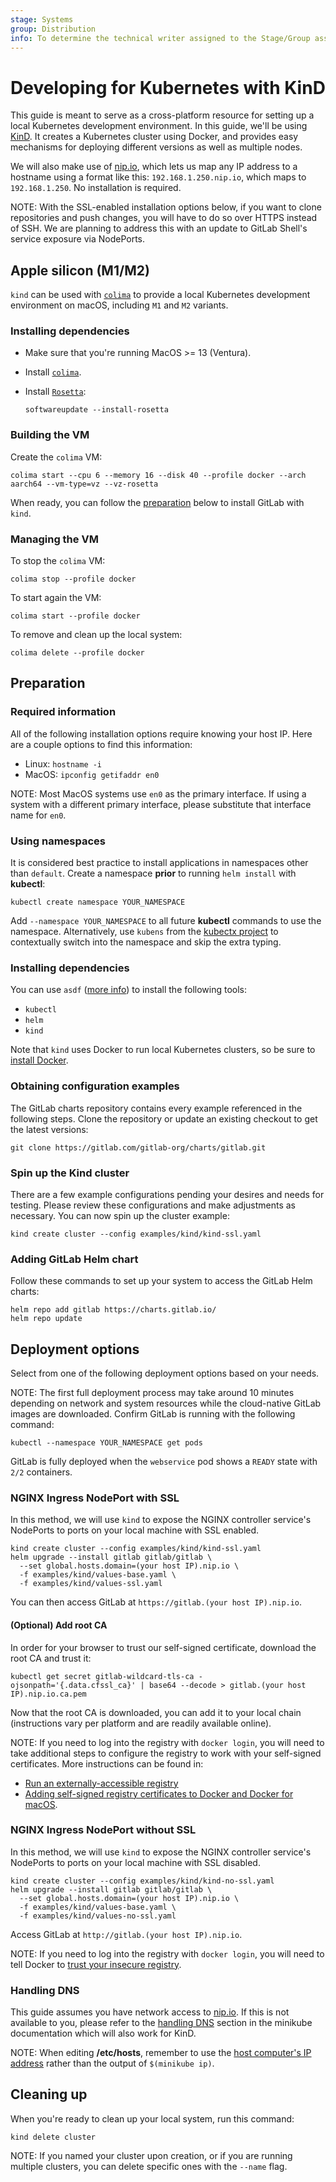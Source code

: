 ```yaml
---
stage: Systems
group: Distribution
info: To determine the technical writer assigned to the Stage/Group associated with this page, see https://handbook.gitlab.com/handbook/product/ux/technical-writing/#assignments
---
```


# Developing for Kubernetes with KinD

This guide is meant to serve as a cross-platform resource for setting up a local Kubernetes development environment.
In this guide, we'll be using [KinD](https://kind.sigs.k8s.io). It creates a Kubernetes cluster using Docker, and provides easy mechanisms for deploying different versions as well as multiple nodes.

We will also make use of [nip.io](https://nip.io), which lets us map any IP address to a hostname using a format like this: `192.168.1.250.nip.io`, which maps to `192.168.1.250`. No installation is required.

NOTE:
With the SSL-enabled installation options below, if you want to clone repositories and push changes, you will have to do so over HTTPS instead of SSH. We are planning to address this with an update to GitLab Shell's service exposure via NodePorts.

## Apple silicon (M1/M2)

`kind` can be used with [`colima`](https://github.com/abiosoft/colima) to provide a local Kubernetes development environment on macOS, including `M1` and `M2` variants.

### Installing dependencies

- Make sure that you're running MacOS >= 13 (Ventura).
- Install [`colima`](https://github.com/abiosoft/colima#installation).
- Install [`Rosetta`](https://support.apple.com/en-us/102527):

  ```shell
  softwareupdate --install-rosetta
  ```

### Building the VM

Create the `colima` VM:

```shell
colima start --cpu 6 --memory 16 --disk 40 --profile docker --arch aarch64 --vm-type=vz --vz-rosetta
```

When ready, you can follow the [preparation](#preparation) below to install GitLab with `kind`.

### Managing the VM

To stop the `colima` VM:

```shell
colima stop --profile docker
```

To start again the VM:

```shell
colima start --profile docker
```

To remove and clean up the local system:

```shell
colima delete --profile docker
```

## Preparation

### Required information

All of the following installation options require knowing your host IP. Here are a couple options to find this information:

- Linux: `hostname -i`
- MacOS: `ipconfig getifaddr en0`

NOTE:
Most MacOS systems use `en0` as the primary interface. If using a system with a different primary interface, please substitute that interface name for `en0`.

### Using namespaces

It is considered best practice to install applications in namespaces other than `default`. Create a namespace **prior** to running `helm install` with **kubectl**:

```shell
kubectl create namespace YOUR_NAMESPACE
```

Add `--namespace YOUR_NAMESPACE` to all future **kubectl** commands to use the namespace. Alternatively, use `kubens` from the [kubectx project](https://github.com/ahmetb/kubectx) to contextually switch into the namespace and skip the extra typing.

### Installing dependencies

You can use `asdf` ([more info](../environment_setup.md#additional-developer-tools)) to install the following tools:

- `kubectl`
- `helm`
- `kind`

Note that `kind` uses Docker to run local Kubernetes clusters, so be sure to [install Docker](https://docs.docker.com/get-docker/).

### Obtaining configuration examples

The GitLab charts repository contains every example referenced in the following steps. Clone the repository or update an existing checkout to get the latest versions:

```shell
git clone https://gitlab.com/gitlab-org/charts/gitlab.git
```

### Spin up the Kind cluster

There are a few example configurations pending your desires and needs for testing.
Please review these configurations and make adjustments as necessary.
You can now spin up the cluster example:

```shell
kind create cluster --config examples/kind/kind-ssl.yaml
```

### Adding GitLab Helm chart

Follow these commands to set up your system to access the GitLab Helm charts:

```shell
helm repo add gitlab https://charts.gitlab.io/
helm repo update
```

## Deployment options

Select from one of the following deployment options based on your needs.

NOTE:
The first full deployment process may take around 10 minutes depending on network and system resources while the cloud-native GitLab images are downloaded. Confirm GitLab is running with the following command:

```shell
kubectl --namespace YOUR_NAMESPACE get pods
```

GitLab is fully deployed when the `webservice` pod shows a `READY` state with `2/2` containers.

### NGINX Ingress NodePort with SSL

In this method, we will use `kind` to expose the NGINX controller service's NodePorts to ports on your local machine with SSL enabled.

```shell
kind create cluster --config examples/kind/kind-ssl.yaml
helm upgrade --install gitlab gitlab/gitlab \
  --set global.hosts.domain=(your host IP).nip.io \
  -f examples/kind/values-base.yaml \
  -f examples/kind/values-ssl.yaml
```

You can then access GitLab at `https://gitlab.(your host IP).nip.io`.

#### (Optional) Add root CA

In order for your browser to trust our self-signed certificate, download the root CA and trust it:

```shell
kubectl get secret gitlab-wildcard-tls-ca -ojsonpath='{.data.cfssl_ca}' | base64 --decode > gitlab.(your host IP).nip.io.ca.pem
```

Now that the root CA is downloaded, you can add it to your local chain (instructions vary per platform and are readily available online).

NOTE:
If you need to log into the registry with `docker login`, you will need to take additional steps to configure the registry to work with your self-signed certificates. More instructions can be found in:

- [Run an externally-accessible registry](https://distribution.github.io/distribution/about/deploying/#run-an-externally-accessible-registry)
- [Adding self-signed registry certificates to Docker and Docker for macOS](https://blog.container-solutions.com/adding-self-signed-registry-certs-docker-mac).

### NGINX Ingress NodePort without SSL

In this method, we will use `kind` to expose the NGINX controller service's NodePorts to ports on your local machine with SSL disabled.

```shell
kind create cluster --config examples/kind/kind-no-ssl.yaml
helm upgrade --install gitlab gitlab/gitlab \
  --set global.hosts.domain=(your host IP).nip.io \
  -f examples/kind/values-base.yaml \
  -f examples/kind/values-no-ssl.yaml
```

Access GitLab at `http://gitlab.(your host IP).nip.io`.

NOTE:
If you need to log into the registry with `docker login`, you will need to tell Docker to [trust your insecure registry](https://distribution.github.io/distribution/about/insecure/#deploy-a-plain-http-registry).

### Handling DNS

This guide assumes you have network access to [nip.io](https://nip.io). If this is not available to you, please refer to the [handling DNS](../minikube/index.md#handling-dns) section in the minikube documentation which will also work for KinD.

NOTE:
When editing **/etc/hosts**, remember to use the [host computer's IP address](#required-information) rather than the output of `$(minikube ip)`.

## Cleaning up

When you're ready to clean up your local system, run this command:

```shell
kind delete cluster
```

NOTE:
If you named your cluster upon creation, or if you are running multiple clusters, you can delete specific ones with the `--name` flag.
